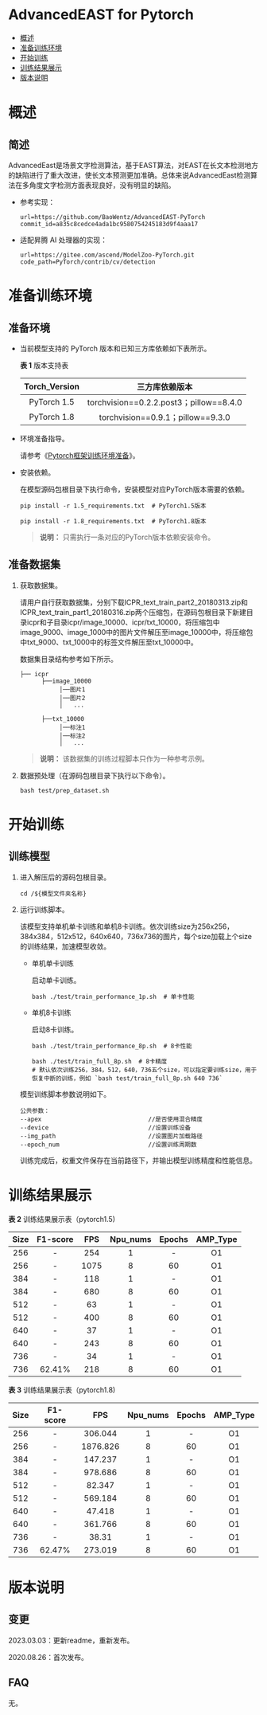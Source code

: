 # AdvancedEAST for Pytorch


-   [概述](概述.md)
-   [准备训练环境](准备训练环境.md)
-   [开始训练](开始训练.md)
-   [训练结果展示](训练结果展示.md)
-   [版本说明](版本说明.md)


# 概述

## 简述

AdvancedEast是场景文字检测算法，基于EAST算法，对EAST在长文本检测地方的缺陷进行了重大改进，使长文本预测更加准确。总体来说AdvancedEast检测算法在多角度文字检测方面表现良好，没有明显的缺陷。

- 参考实现：

  ```
  url=https://github.com/BaoWentz/AdvancedEAST-PyTorch
  commit_id=a835c8cedce4ada1bc9580754245183d9f4aaa17
  ```

- 适配昇腾 AI 处理器的实现：

  ```
  url=https://gitee.com/ascend/ModelZoo-PyTorch.git
  code_path=PyTorch/contrib/cv/detection
  ```


# 准备训练环境

## 准备环境

- 当前模型支持的 PyTorch 版本和已知三方库依赖如下表所示。

  **表 1**  版本支持表

  | Torch_Version |             三方库依赖版本              |
  | :-----------: | :-------------------------------------: |
  |  PyTorch 1.5  | torchvision==0.2.2.post3；pillow==8.4.0 |
  |  PyTorch 1.8  |    torchvision==0.9.1；pillow==9.3.0    |
  
- 环境准备指导。

  请参考《[Pytorch框架训练环境准备](https://www.hiascend.com/document/detail/zh/ModelZoo/pytorchframework/ptes)》。
  
- 安装依赖。

  在模型源码包根目录下执行命令，安装模型对应PyTorch版本需要的依赖。
  ```
  pip install -r 1.5_requirements.txt  # PyTorch1.5版本
  
  pip install -r 1.8_requirements.txt  # PyTorch1.8版本
  ```
  > **说明：** 
  > 只需执行一条对应的PyTorch版本依赖安装命令。


## 准备数据集

1. 获取数据集。

   请用户自行获取数据集，分别下载ICPR_text_train_part2_20180313.zip和ICPR_text_train_part1_20180316.zip两个压缩包，在源码包根目录下新建目录icpr和子目录icpr/image_10000、icpr/txt_10000，将压缩包中image_9000、image_1000中的图片文件解压至image_10000中，将压缩包中txt_9000、txt_1000中的标签文件解压至txt_10000中。
   
   数据集目录结构参考如下所示。

   ```
   ├── icpr
         ├──image_10000
              │──图片1
              │──图片2
              │   ...
   
         ├──txt_10000
              │──标注1
              │──标注2
              │   ...
   ```
   
   > **说明：** 
   >该数据集的训练过程脚本只作为一种参考示例。

2. 数据预处理（在源码包根目录下执行以下命令）。
   
   ```
   bash test/prep_dataset.sh
   ```


# 开始训练

## 训练模型

1. 进入解压后的源码包根目录。

   ```
   cd /${模型文件夹名称} 
   ```

2. 运行训练脚本。

   该模型支持单机单卡训练和单机8卡训练。依次训练size为256x256，384x384，512x512，640x640，736x736的图片，每个size加载上个size的训练结果，加速模型收敛。

   - 单机单卡训练

     启动单卡训练。

     ```
     bash ./test/train_performance_1p.sh  # 单卡性能
     ```

   - 单机8卡训练

     启动8卡训练。

     ```
     bash ./test/train_performance_8p.sh  # 8卡性能
     
     bash ./test/train_full_8p.sh  # 8卡精度
     # 默认依次训练256，384，512，640，736五个size，可以指定要训练size，用于恢复中断的训练，例如 `bash test/train_full_8p.sh 640 736`
     ```

   模型训练脚本参数说明如下。

   ```
   公共参数：
   --apex                              //是否使用混合精度
   --device                            //设置训练设备
   --img_path                          //设置图片加载路径
   --epoch_num                         //设置训练周期数 
   ```
   
   训练完成后，权重文件保存在当前路径下，并输出模型训练精度和性能信息。


# 训练结果展示

**表 2**  训练结果展示表（pytorch1.5)

| Size     | F1-score | FPS       | Npu_nums | Epochs   | AMP_Type |
| :------: | :------: | :------:  | :------: | :------: | :------: |
| 256      | -        | 254       | 1        | -        | O1       |
| 256      | -        | 1075      | 8        | 60       | O1       |
| 384      | -        | 118       | 1        | -        | O1       |
| 384      | -        | 680       | 8        | 60       | O1       |
| 512      | -        | 63        | 1        | -        | O1       |
| 512      | -        | 400       | 8        | 60       | O1       |
| 640      | -        | 37        | 1        | -        | O1       |
| 640      | -        | 243       | 8        | 60       | O1       |
| 736      | -        | 34        | 1        | -        | O1       |
| 736      | 62.41%   | 218       | 8        | 60       | O1       |

**表 3**  训练结果展示表（pytorch1.8)

| Size     | F1-score | FPS       | Npu_nums | Epochs   | AMP_Type |
| :------: | :------: | :------:  | :------: | :------: | :------: |
| 256      | -        | 306.044   | 1        | -        | O1       |
| 256      | -        | 1876.826  | 8        | 60       | O1       |
| 384      | -        | 147.237   | 1        | -        | O1       |
| 384      | -        | 978.686   | 8        | 60       | O1       |
| 512      | -        | 82.347    | 1        | -        | O1       |
| 512      | -        | 569.184   | 8        | 60       | O1       |
| 640      | -        | 47.418    | 1        | -        | O1       |
| 640      | -        | 361.766   | 8        | 60       | O1       |
| 736      | -        | 38.31     | 1        | -        | O1       |
| 736      | 62.47%   | 273.019   | 8        | 60       | O1       |


# 版本说明

## 变更

2023.03.03：更新readme，重新发布。

2020.08.26：首次发布。

## FAQ

无。

